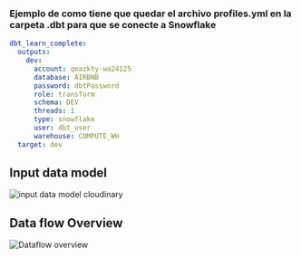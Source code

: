 
### Ejemplo de como tiene que quedar el archivo profiles.yml en la carpeta .dbt para que se conecte a Snowflake

```yml
dbt_learn_complete:
  outputs:
    dev:
      account: qeazkty-wa24125
      database: AIRBNB
      password: dbtPassword
      role: transform
      schema: DEV
      threads: 1
      type: snowflake
      user: dbt_user
      warehouse: COMPUTE_WH
  target: dev
```


## Input data model

![input data model cloudinary](https://res.cloudinary.com/dhavhzmvy/image/upload/v1706296862/dbt-learn/input-data-model_vcyeds.png)



## Data flow Overview

![Dataflow overview](https://res.cloudinary.com/dhavhzmvy/image/upload/v1706297949/dbt-learn/data_flow_overview_rxaxlp.png)
